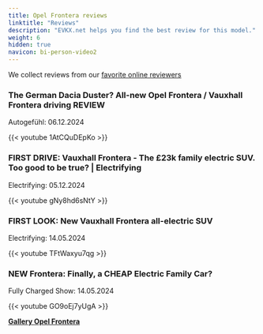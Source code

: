 ```yaml
---
title: Opel Frontera reviews
linktitle: "Reviews"
description: "EVKX.net helps you find the best review for this model."
weight: 6
hidden: true
navicon: bi-person-video2
---
```

We collect reviews from our [favorite online reviewers](../../../../../guides/evreviewers/)

<div class="container text-center shadow p-2 pe-4 mb-5 bg-body-tertiary rounded border">
<h3>The German Dacia Duster? All-new Opel Frontera / Vauxhall Frontera driving REVIEW</h3>
<p>Autogefühl: 06.12.2024</p>

{{< youtube 1AtCQuDEpKo >}}

</div>
<div class="container text-center shadow p-2 pe-4 mb-5 bg-body-tertiary rounded border">
<h3>FIRST DRIVE: Vauxhall Frontera - The £23k family electric SUV. Too good to be true? | Electrifying</h3>
<p>Electrifying: 05.12.2024</p>

{{< youtube gNy8hd6sNtY >}}

</div>
<div class="container text-center shadow p-2 pe-4 mb-5 bg-body-tertiary rounded border">
<h3>FIRST LOOK: New Vauxhall Frontera all-electric SUV</h3>
<p>Electrifying: 14.05.2024</p>

{{< youtube TFtWaxyu7qg >}}

</div>
<div class="container text-center shadow p-2 pe-4 mb-5 bg-body-tertiary rounded border">
<h3>NEW Frontera: Finally, a CHEAP Electric Family Car?</h3>
<p>Fully Charged Show: 14.05.2024</p>

{{< youtube GO9oEj7yUgA >}}

</div>
<div class="mt-3 mb-3">
<a href="../gallery/" class="text-decoration-none text-black">
<strong><i class="bi-arrow-left"></i>Gallery  </strong>
</a>
<a href="../" class="text-decoration-none text-black float-end">
<strong>Opel Frontera <i class="bi-arrow-right"></i></strong>
</a>
</div>
